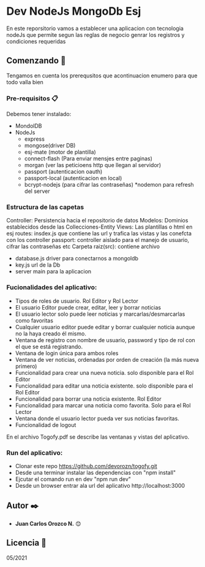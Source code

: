 # Dev NodeJs MongoDb Esj

En este reporsitorio vamos a establecer una aplicacion con tecnologia nodeJs que permite segun las reglas de negocio genrar los registros y condiciones requeridas

## Comenzando 🚀

Tengamos en cuenta los prerequsitos que acontinuacion enumero para que todo valla bien


### Pre-requisitos 📋

Debemos tener instalado:
* MondolDB
* NodeJs
  * express
  * mongose(driver DB)
  * esj-mate (motor de plantilla)
  * connect-flash (Para enviar mensjes entre paginas)
  * morgan (ver las peticioens http que llegan al servidor)
  * passport (autenticacion oauth) 
  * passport-local (autenticacion en local) 
  * bcrypt-nodejs (para cifrar las contraseñas)
 *nodemon para refresh del server

### Estructura de las capetas


Controller: Persistencia hacia el repositorio de datos
Modelos: Dominios establecidos desde las Collecciones-Entity
Views: Las plantillas o html en esj
routes: insdex.js que contiene las url y trafica las vistas y las conefcta con los controller
passport: controller aislado para el manejo de usuario, cifrar las contraseñas etc
Carpeta raiz(src): contiene archivo 
  * database.js driver para conectarnos a mongoldb
  * key.js  url de la Db
  * server main para la aplicacion


### Fucionalidades del aplicativo:

* Tipos de roles de usuario. Rol Editor y Rol Lector
* El usuario Editor puede crear, editar, leer y borrar noticias
* El usuario lector solo puede leer noticias y marcarlas/desmarcarlas como favoritas
* Cualquier usuario editor puede editar y borrar cualquier noticia aunque no la haya creado él mismo.
* Ventana de registro con nombre de usuario, password y tipo de rol con el que se está registrando.
* Ventana de login única para ambos roles
* Ventana de ver noticias, ordenadas por orden de creación (la más nueva primero)
* Funcionalidad para crear una nueva noticia. solo disponible para el Rol Editor
* Funcionalidad para editar una noticia existente. solo disponible para el Rol Editor
* Funcionalidad para borrar una noticia existente. Rol Editor
* Funcionalidad para marcar una noticia como favorita. Solo para el Rol Lector
* Ventana donde el usuario lector pueda ver sus noticias favoritas.
* Funcionalidad de logout

En el archivo Togofy.pdf se describe las ventanas y vistas del aplicativo.


### Run del aplicativo:

* Clonar este repo https://github.com/devorozn/togofy.git
* Desde una terminar instalar las dependencias con "npm install"
* Ejcutar el comando run en dev "npm run dev"
* Desde un browser entrar ala url del aplicativo http://localhost:3000


## Autor ✒️

* **Juan Carlos Orozco N.** 😊

## Licencia 📄

05/2021



